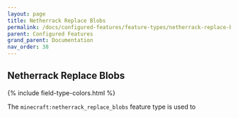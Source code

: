 ```yaml
---
layout: page
title: Netherrack Replace Blobs
permalink: /docs/configured-features/feature-types/netherrack-replace-blobs/
parent: Configured Features
grand_parent: Documentation
nav_order: 38
---
```


## Netherrack Replace Blobs

<head>
    {% include field-type-colors.html %}
</head>

The `minecraft:netherrack_replace_blobs` feature type is used to
    